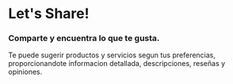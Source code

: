 # Let's Share!
### Comparte y encuentra lo que te gusta.

Te puede sugerir productos y servicios segun tus preferencias, proporcionandote informacion detallada, descripciones, reseñas y opiniones.
